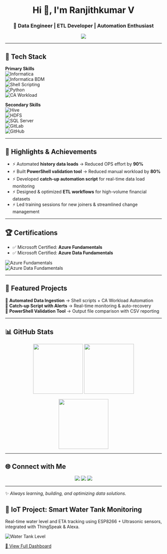 <!-- Profile Header -->
<h1 align="center">Hi 👋, I'm Ranjithkumar V</h1>
<h3 align="center">🚀 Data Engineer | ETL Developer | Automation Enthusiast</h3>

<p align="center">
  <a href="https://github.com/itsranjith">
    <img src="https://readme-typing-svg.herokuapp.com?font=Fira+Code&size=22&duration=3000&pause=1000&color=36BCF7&center=true&vCenter=true&width=600&lines=Data+Engineer;ETL+Developer;Informatica+PowerCenter+Specialist;Automation+%7C+Python+%7C+Shell+%7C+Hive;Always+Learning+%26+Building+💡" />
  </a>
</p>

---

## 🔧 Tech Stack  

**Primary Skills**  
![Informatica](https://img.shields.io/badge/Informatica-PowerCenter-blue?logo=data:image/svg+xml;base64,)  
![Informatica BDM](https://img.shields.io/badge/Informatica-BDM-blueviolet)  
![Shell Scripting](https://img.shields.io/badge/Shell-Scripting-black?logo=gnu-bash)  
![Python](https://img.shields.io/badge/Python-3776AB?logo=python&logoColor=white)  
![CA Workload](https://img.shields.io/badge/CA-Workload%20Automation-FF6F00)  

**Secondary Skills**  
![Hive](https://img.shields.io/badge/Hive-FCC624?logo=apachehive&logoColor=black)  
![HDFS](https://img.shields.io/badge/HDFS-00BFFF?logo=apachehadoop&logoColor=white)  
![SQL Server](https://img.shields.io/badge/SQL%20Server-CC2927?logo=microsoftsqlserver&logoColor=white)  
![GitLab](https://img.shields.io/badge/GitLab-FC6D26?logo=gitlab&logoColor=white)  
![GitHub](https://img.shields.io/badge/GitHub-181717?logo=github&logoColor=white)  

---

## 📌 Highlights & Achievements  
- ⚡ Automated **history data loads** → Reduced OPS effort by **90%**  
- ⚡ Built **PowerShell validation tool** → Reduced manual workload by **80%**  
- ⚡ Developed **catch-up automation script** for real-time data load monitoring  
- ⚡ Designed & optimized **ETL workflows** for high-volume financial datasets  
- ⚡ Led training sessions for new joiners & streamlined change management  

---

## 🏆 Certifications  

- ✅ Microsoft Certified: **Azure Fundamentals**  
- ✅ Microsoft Certified: **Azure Data Fundamentals**  

![Azure Fundamentals](https://img.shields.io/badge/Microsoft%20Azure-Fundamentals-0078D4?logo=microsoftazure&logoColor=white)  
![Azure Data Fundamentals](https://img.shields.io/badge/Microsoft%20Azure-Data%20Fundamentals-0089D6?logo=microsoftazure&logoColor=white)

---

## 📂 Featured Projects  
🔹 **Automated Data Ingestion** → Shell scripts + CA Workload Automation  
🔹 **Catch-up Script with Alerts** → Real-time monitoring & auto-recovery  
🔹 **PowerShell Validation Tool** → Output file comparison with CSV reporting  

---

## 📊 GitHub Stats  

<p align="center">
  <img src="https://github-readme-stats.vercel.app/api?username=itsranjith&show_icons=true&theme=radical" height="160" />
  <img src="https://github-readme-streak-stats.herokuapp.com/?user=itsranjith&theme=radical" height="160" />
</p>

<p align="center">
  <img src="https://github-readme-stats.vercel.app/api/top-langs/?username=itsranjith&layout=compact&theme=radical" height="160" />
</p>

---

## 🌐 Connect with Me  

<p align="center">
  <a href="mailto:itsvranjith@gmail.com"><img src="https://img.shields.io/badge/Email-D14836?logo=gmail&logoColor=white"></a>
  <a href="https://www.linkedin.com/in/itsranjith"><img src="https://img.shields.io/badge/LinkedIn-0A66C2?logo=linkedin&logoColor=white"></a>
  <a href="https://github.com/itsranjith"><img src="https://img.shields.io/badge/GitHub-181717?logo=github&logoColor=white"></a>
</p>

---

✨ *Always learning, building, and optimizing data solutions.*


## 🌊 IoT Project: Smart Water Tank Monitoring  

Real-time water level and ETA tracking using ESP8266 + Ultrasonic sensors, integrated with ThingSpeak & Alexa.  

![Water Tank Level](https://thingspeak.mathworks.com/channels/2902155/charts/1?bgcolor=%23ffffff&color=%23d62020&dynamic=true&results=60&type=line)  

[🔗 View Full Dashboard](https://thingspeak.mathworks.com/channels/2902155)
